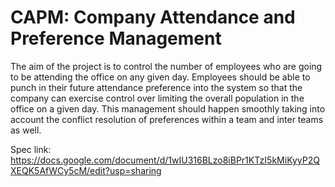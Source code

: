 # CAPM: Company Attendance and Preference Management

The aim of the project is to control the number of employees who are going to be attending the office on any given day. 
Employees should be able to punch in their future attendance preference into the system so that the company can exercise 
control over limiting the overall population in the office on a given day. 
This management should happen smoothly taking into account the conflict resolution of preferences within a team and 
inter teams as well.

Spec link: https://docs.google.com/document/d/1wIU316BLzo8iBPr1KTzI5kMiKyyP2QXEQK5AfWCy5cM/edit?usp=sharing

